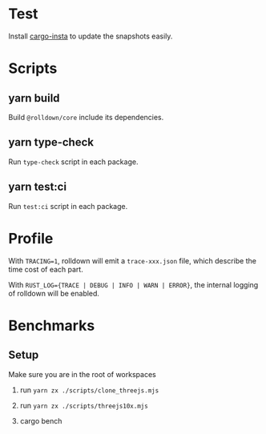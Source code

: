 # Test

Install [cargo-insta](https://crates.io/crates/cargo-insta) to update the snapshots easily.

# Scripts

## yarn build

Build `@rolldown/core` include its dependencies.

## yarn type-check

Run `type-check` script in each package.

## yarn test:ci

Run `test:ci` script in each package.

# Profile

With `TRACING=1`, rolldown will emit a `trace-xxx.json` file, which describe the time cost of each part.

With `RUST_LOG={TRACE | DEBUG | INFO | WARN | ERROR}`, the internal logging of rolldown will be enabled.


# Benchmarks

## Setup

Make sure you are in the root of workspaces

1. run `yarn zx ./scripts/clone_threejs.mjs`
1. run `yarn zx ./scripts/threejs10x.mjs`

2. cargo bench
